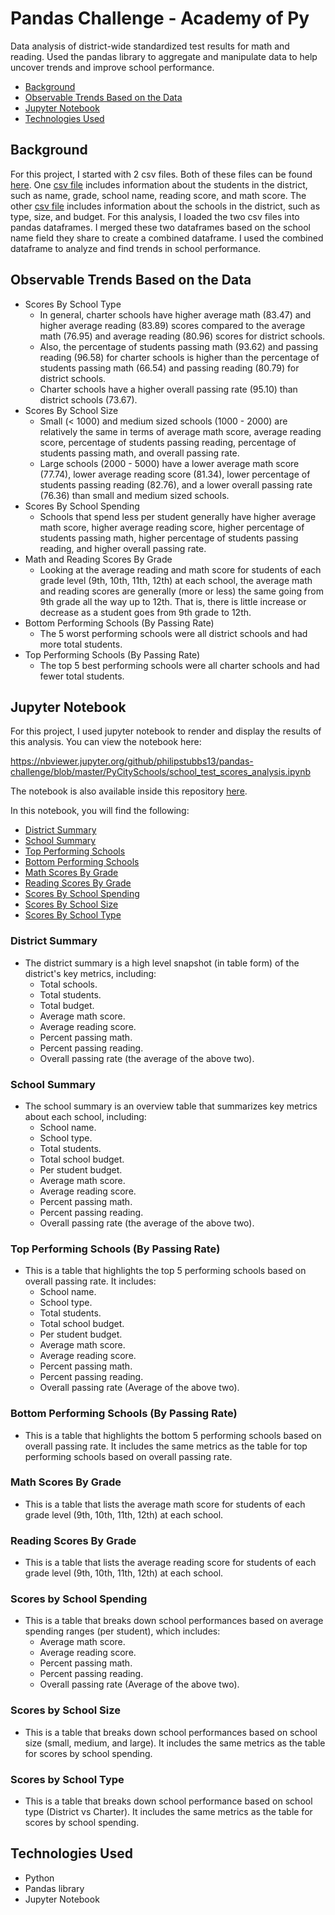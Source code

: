 # Pandas Challenge - Academy of Py

Data analysis of district-wide standardized test results for math and reading. Used the pandas library to aggregate and manipulate data to help uncover trends and improve school performance.

* [Background](#background)
* [Observable Trends Based on the Data](#trends)
* [Jupyter Notebook](#nb)
* [Technologies Used](#technologies)

##  <a name="background"></a>Background

For this project, I started with 2 csv files. Both of these files can be found [here](./PyCitySchools/Resources). One [csv file](./PyCitySchools/Resources/students_complete.csv) includes information about the students in the district, such as name, grade, school name, reading score, and math score. The other [csv file](./PyCitySchools/Resources/schools_complete.csv) includes information about the schools in the district, such as type, size, and budget. For this analysis, I loaded the two csv files into pandas dataframes. I merged these two dataframes based on the school name field they share to create a combined dataframe. I used the combined dataframe to analyze and find trends in school performance.

## <a name="trends"></a>Observable Trends Based on the Data

* Scores By School Type
  * In general, charter schools have higher average math (83.47) and higher average reading (83.89) scores compared to the average math (76.95) and average reading (80.96) scores for district schools.
  * Also, the percentage of students passing math (93.62) and passing reading (96.58) for charter schools is higher than the percentage of students passing math (66.54) and passing reading (80.79) for district schools.
  * Charter schools have a higher overall passing rate (95.10) than district schools (73.67).
* Scores By School Size
  * Small (< 1000) and medium sized schools (1000 - 2000) are relatively the same in terms of average math score, average reading score, percentage of students passing reading, percentage of students passing math, and overall passing rate.
  * Large schools (2000 - 5000) have a lower average math score (77.74), lower average reading score (81.34), lower percentage of students passing reading (82.76), and a lower overall passing rate (76.36) than small and medium sized schools.
* Scores By School Spending
  * Schools that spend less per student generally have higher average math score, higher average reading score, higher percentage of students passing math, higher percentage of students passing reading, and higher overall passing rate.
* Math and Reading Scores By Grade
  * Looking at the average reading and math score for students of each grade level (9th, 10th, 11th, 12th) at each school, the average math and reading scores are generally (more or less) the same going from 9th grade all the way up to 12th. That is, there is little increase or decrease as a student goes from 9th grade to 12th.
* Bottom Performing Schools (By Passing Rate)
  * The 5 worst performing schools were all district schools and had more total students.
* Top Performing Schools (By Passing Rate)
  * The top 5 best performing schools were all charter schools and had fewer total students.



##  <a name="nb"></a>Jupyter Notebook

For this project, I used jupyter notebook to render and display the results of this analysis. You can view the notebook here:

<https://nbviewer.jupyter.org/github/philipstubbs13/pandas-challenge/blob/master/PyCitySchools/school_test_scores_analysis.ipynb>

The notebook is also available inside this repository [here](./PyCitySchools/school_test_scores_analysis.ipynb).

In this notebook, you will find the following:

* [District Summary](#district_summary)
* [School Summary](#school_summary)
* [Top Performing Schools](#top_performing_schools)
* [Bottom Performing Schools](#bottom_performing_schools)
* [Math Scores By Grade](#math_scores_by_grade)
* [Reading Scores By Grade](#reading_scores_by_grade)
* [Scores By School Spending](#scores_by_school_spending)
* [Scores By School Size](#scores_by_school_size)
* [Scores By School Type](#scores_by_school_type)

### <a name="district_summary"></a>District Summary

* The district summary is a high level snapshot (in table form) of the district's key metrics, including:
  * Total schools.
  * Total students.
  * Total budget.
  * Average math score.
  * Average reading score.
  * Percent passing math.
  * Percent passing reading.
  * Overall passing rate (the average of the above two).

### <a name="school_summary"></a>School Summary

* The school summary is an overview table that summarizes key metrics about each school, including:
  * School name.
  * School type.
  * Total students.
  * Total school budget.
  * Per student budget.
  * Average math score.
  * Average reading score.
  * Percent passing math.
  * Percent passing reading.
  * Overall passing rate (the average of the above two).

### <a name="top_performing_schools"></a>Top Performing Schools (By Passing Rate)

* This is a table that highlights the top 5 performing schools based on overall passing rate. It includes:
  * School name.
  * School type.
  * Total students.
  * Total school budget.
  * Per student budget.
  * Average math score.
  * Average reading score.
  * Percent passing math.
  * Percent passing reading.
  * Overall passing rate (Average of the above two).

### <a name="bottom_performing_schools"></a>Bottom Performing Schools (By Passing Rate)

* This is a table that highlights the bottom 5 performing schools based on overall passing rate. It includes the same metrics as the table for top performing schools based on overall passing rate.

### <a name="math_scores_by_grade"></a>Math Scores By Grade

* This is a table that lists the average math score for students of each grade level (9th, 10th, 11th, 12th) at each school.

### <a name="reading_scores_by_grade"></a>Reading Scores By Grade

* This is a table that lists the average reading score for students of each grade level (9th, 10th, 11th, 12th) at each school.

### <a name="scores_by_school_spending"></a>Scores by School Spending

* This is a table that breaks down school performances based on average spending ranges (per student), which includes:
  * Average math score.
  * Average reading score.
  * Percent passing math.
  * Percent passing reading.
  * Overall passing rate (Average of the above two).

### <a name="scores_by_school_size"></a>Scores by School Size

* This is a table that breaks down school performances based on school size (small, medium, and large). It includes the same metrics as the table for scores by school spending.

### <a name="scores_by_school_type"></a>Scores by School Type

* This is a table that breaks down school performance based on school type (District vs Charter). It includes the same metrics as the table for scores by school spending.

##  <a name="technologies"></a>Technologies Used

* Python
* Pandas library
* Jupyter Notebook